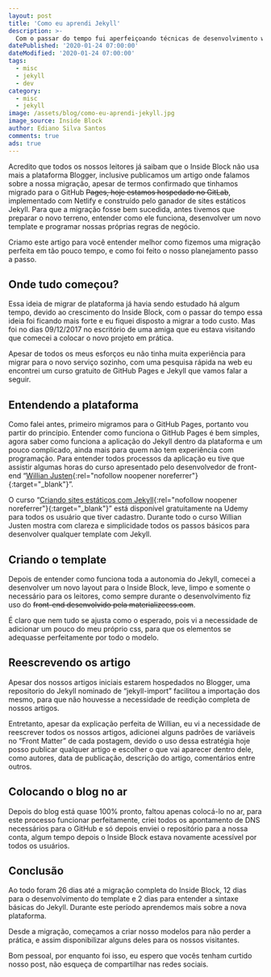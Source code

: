 ```yaml
---
layout: post
title: 'Como eu aprendi Jekyll'
description: >-
  Com o passar do tempo fui aperfeiçoando técnicas de desenvolvimento web, nem tudo eu aprendi sozinho, em quase tudo precisei de foco, dedicação e muita vontade de aprender.
datePublished: '2020-01-24 07:00:00'
dateModified: '2020-01-24 07:00:00'
tags:
  - misc
  - jekyll
  - dev
category:
  - misc
  - jekyll
image: /assets/blog/como-eu-aprendi-jekyll.jpg
image_source: Inside Block
author: Ediano Silva Santos
comments: true
ads: true
---
```


Acredito que todos os nossos leitores já saibam que o Inside Block não usa mais a plataforma Blogger, inclusive publicamos um artigo onde falamos sobre a nossa migração, apesar de termos confirmado que tinhamos migrado para o GitHub ~~Pages, hoje estamos hospedado no GitLab~~, implementado com Netlify e construído pelo ganador de sites estáticos Jekyll. Para que a migração fosse bem sucedida, antes tivemos que preparar o novo terreno, entender como ele funciona, desenvolver um novo template e programar nossas próprias regras de negócio.

Criamo este artigo para você entender melhor como fizemos uma migração perfeita em tão pouco tempo, e como foi feito o nosso planejamento passo a passo.

## Onde tudo começou?
Essa ideia de migrar de plataforma já havia sendo estudado há algum tempo, devido ao crescimento do Inside Block, com o passar do tempo essa ideia foi ficando mais forte e eu fiquei disposto a migrar a todo custo. Mas foi no dias 09/12/2017 no escritório de uma amiga que eu estava visitando que comecei a colocar o novo projeto em prática.

Apesar de todos os meus esforços eu não tinha muita experiência para migrar para o novo serviço sozinho, com uma pesquisa rápida na web eu encontrei um curso gratuito de GitHub Pages e Jekyll que vamos falar a seguir.

## Entendendo a plataforma
Como falei antes, primeiro migramos para o GitHub Pages, portanto vou partir do princípio. Entender como funciona o GitHub Pages é bem simples, agora saber como funciona a aplicação do Jekyll dentro da plataforma e um pouco complicado, ainda mais para quem não tem experiência com programação. Para entender todos processos da aplicação eu tive que assistir algumas horas do curso apresentado pelo desenvolvedor de front-end “[Willian Justen](https://willianjusten.com.br/){:rel="nofollow noopener noreferrer"}{:target="_blank"}”.

O curso “[Criando sites estáticos com Jekyll](https://www.udemy.com/share/102md6BUMaeF9WR34=/){:rel="nofollow noopener noreferrer"}{:target="_blank"}” está disponível gratuitamente na Udemy para todos os usuário que tiver cadastro. Durante todo o curso Willian Justen mostra com clareza e simplicidade todos os passos básicos para desenvolver qualquer template com Jekyll.

## Criando o template
Depois de entender como funciona toda a autonomia do Jekyll, comecei a desenvolver um novo layout para o Inside Block, leve, limpo e somente o necessário para os leitores, como sempre durante o desenvolvimento fiz uso do ~~front-end desenvolvido pela materializecss.com~~.

É claro que nem tudo se ajusta como o esperado, pois vi a necessidade de adicionar um pouco do meu próprio css, para que os elementos se adequasse perfeitamente por todo o modelo.

## Reescrevendo os artigo
Apesar dos nossos artigos iniciais estarem hospedados no Blogger, uma repositorio do Jekyll nominado de “jekyll-import” facilitou a importação dos mesmo, para que não houvesse a necessidade de reedição completa de nossos artigos.

Entretanto, apesar da explicação perfeita de Willian, eu vi a necessidade de reescrever todos os nossos artigos, adicionei alguns padrões de variáveis no “Front Matter” de cada postagem, devido o uso dessa estratégia hoje posso publicar qualquer artigo e escolher o que vai aparecer dentro dele, como autores, data de publicação, descrição do artigo, comentários entre outros.

## Colocando o blog no ar
Depois do blog está quase 100% pronto, faltou apenas colocá-lo no ar, para este processo funcionar perfeitamente, criei todos os apontamento de DNS necessários para o GitHub e só depois enviei o repositório para a nossa conta, algum tempo depois o Inside Block estava novamente acessível por todos os usuários.

## Conclusão
Ao todo foram 26 dias até a migração completa do Inside Block, 12 dias para o desenvolvimento do template e 2 dias para entender a sintaxe básicas do Jekyll. Durante este período aprendemos mais sobre a nova plataforma.

Desde a migração, começamos a criar nosso modelos para não perder a prática, e assim disponibilizar alguns deles para os nossos visitantes.

Bom pessoal, por enquanto foi isso, eu espero que vocês tenham curtido nosso post, não esqueça de compartilhar nas redes sociais.
